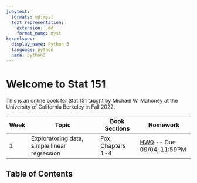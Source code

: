```yaml
---
jupytext:
  formats: md:myst
  text_representation:
    extension: .md
    format_name: myst
kernelspec:
  display_name: Python 3
  language: python
  name: python3
---
```



# Welcome to Stat 151

This is an online book for Stat 151 taught by Michael W. Mahoney at the University of California Berkeley in Fall 2022. 

| Week | Topic                                        | Book Sections     | Homework                                                                                                          |
| ---- | -------------------------------------------- | ----------------- | ----------------------------------------------------------------------------------------------------------------- |
| 1    | Exploratoring data, simple linear regression | Fox, Chapters 1-4 | [HW0](https://drive.google.com/drive/folders/15ontQ_3zDAsPe239xVItLAxxw-n08pQk?usp=sharing) -- Due 09/04, 11:59PM |



## Table of Contents

```{tableofcontents}
```
